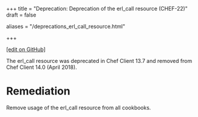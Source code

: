 +++
title = "Deprecation: Deprecation of the erl_call resource (CHEF-22)"
draft = false

aliases = "/deprecations_erl_call_resource.html"


  
    
    
    
    
+++    

[\[edit on
GitHub\]](https://github.com/chef/chef-web-docs/blob/master/chef_master/source/deprecations_erl_call_resource.rst)

<meta name="robots" content="noindex">

The erl_call resource was deprecated in Chef Client 13.7 and removed
from Chef Client 14.0 (April 2018).

Remediation
===========

Remove usage of the erl_call resource from all cookbooks.
